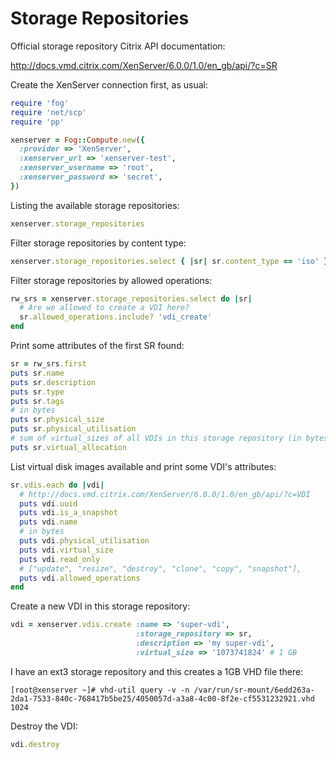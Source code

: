 # Storage Repositories

Official storage repository Citrix API documentation:

http://docs.vmd.citrix.com/XenServer/6.0.0/1.0/en_gb/api/?c=SR

Create the XenServer connection first, as usual:

```ruby
require 'fog'                                                               
require 'net/scp'
require 'pp'

xenserver = Fog::Compute.new({
  :provider => 'XenServer',
  :xenserver_url => 'xenserver-test',
  :xenserver_username => 'root',
  :xenserver_password => 'secret',
})
```

Listing the available storage repositories:

```ruby
xenserver.storage_repositories
```


Filter storage repositories by content type:

```ruby
xenserver.storage_repositories.select { |sr| sr.content_type == 'iso' }
```

Filter storage repositories by allowed operations:

```ruby
rw_srs = xenserver.storage_repositories.select do |sr| 
  # Are we allowed to create a VDI here?
  sr.allowed_operations.include? 'vdi_create'
end
```

Print some attributes of the first SR found:

```ruby
sr = rw_srs.first
puts sr.name
puts sr.description
puts sr.type
puts sr.tags
# in bytes
puts sr.physical_size
puts sr.physical_utilisation
# sum of virtual_sizes of all VDIs in this storage repository (in bytes)
puts sr.virtual_allocation
```

List virtual disk images available and print some VDI's attributes:

```ruby
sr.vdis.each do |vdi|
  # http://docs.vmd.citrix.com/XenServer/6.0.0/1.0/en_gb/api/?c=VDI
  puts vdi.uuid
  puts vdi.is_a_snapshot
  puts vdi.name
  # in bytes
  puts vdi.physical_utilisation
  puts vdi.virtual_size
  puts vdi.read_only
  # ["update", "resize", "destroy", "clone", "copy", "snapshot"],
  puts vdi.allowed_operations 
end
```

Create a new VDI in this storage repository:

```ruby
vdi = xenserver.vdis.create :name => 'super-vdi',
                            :storage_repository => sr,
                            :description => 'my super-vdi',
                            :virtual_size => '1073741824' # 1 GB
```

I have an ext3 storage repository and this creates a 1GB VHD file there:

    [root@xenserver ~]# vhd-util query -v -n /var/run/sr-mount/6edd263a-2da1-7533-840c-768417b5be25/4050057d-a3a8-4c00-8f2e-cf5531232921.vhd
    1024

Destroy the VDI:

```ruby
vdi.destroy
```
